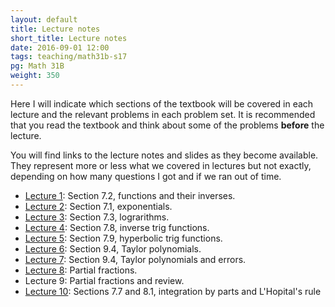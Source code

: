 ```yaml
---
layout: default
title: Lecture notes
short_title: Lecture notes
date: 2016-09-01 12:00
tags: teaching/math31b-s17
pg: Math 31B
weight: 350
---
```


Here I will indicate which sections of the textbook will be covered in each lecture and the relevant problems in each problem set. It is recommended that you read the textbook and think about some of the problems __before__ the lecture.

You will find links to the lecture notes and slides as they become available. They represent more or less what we covered in lectures but not exactly, depending on how many questions I got and if we ran out of time.

- [Lecture 1][]: Section 7.2, functions and their inverses.
- [Lecture 2][]: Section 7.1, exponentials.
- [Lecture 3][]: Section 7.3, lograrithms.
- [Lecture 4][]: Section 7.8, inverse trig functions.
- [Lecture 5][]: Section 7.9, hyperbolic trig functions.
- [Lecture 6][]: Section 9.4, Taylor polynomials.
- [Lecture 7][]: Section 9.4, Taylor polynomials and errors.
- [Lecture 8][]: Partial fractions.
- Lecture 9: Partial fractions and review.
- [Lecture 10][]: Sections 7.7 and 8.1, integration by parts and L'Hopital's rule


[Lecture 1]: lectures/lect1.pdf
[Lecture 2]: lectures/lect2.pdf
[Lecture 3]: lectures/lect3.pdf
[Lecture 4]: lectures/lect4.pdf
[Lecture 5]: lectures/lect5.pdf
[Lecture 6]: lectures/lect6.pdf
[Lecture 7]: lectures/lect7.pdf
[Lecture 8]: lectures/lect8.pdf
[Lecture 9]: lectures/lect9.pdf
[Lecture 10]: lectures/lect10.pdf
[Lecture 11]: lectures/lect11.pdf
[Lecture 12]: lectures/lect12.pdf
[Lecture 13]: lectures/lect13.pdf
[Lecture 14]: lectures/lect14.pdf
[Lecture 15]: lectures/lect15.pdf
[Lecture 16]: lectures/lect16.pdf
[Lecture 17]: lectures/lect17.pdf
[Lecture 18]: lectures/lect18.pdf
[Lecture 19]: lectures/lect19.pdf
[Lecture 20]: lectures/lect20.pdf
[Lecture 21]: lectures/lect21.pdf
[Lecture 22]: lectures/lect22.pdf
[Lecture 23]: lectures/lect23.pdf
[Lecture 24]: lectures/lect24.pdf
